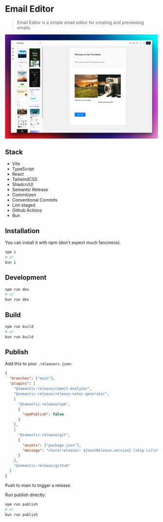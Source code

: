 # Email Editor
> Email Editor is a simple email editor for creating and previewing emails.

![Email Editor](./.github/images/sc.png)

## Stack

- Vite
- TypeScript
- React
- TailwindCSS
- Shadcn/UI
- Semantic Release
- Commitizen
- Conventional Commits
- Lint-staged
- Github Actions
- Bun

## Installation

You can install it with npm (don't expect much fanciness):

```bash
npm i
# or
bun i
```

## Development

```bash
npm run dev
# or
bun run dev
```

## Build

```bash
npm run build
# or
bun run build
```

## Publish

Add this to your `.releaserc.json`:

```json
{
  "branches": ["main"],
  "plugins": [
    "@semantic-release/commit-analyzer",
    "@semantic-release/release-notes-generator",
    [
      "@semantic-release/npm",
      {
        "npmPublish": false
      }
    ],
    [
      "@semantic-release/git",
      {
        "assets": ["package.json"],
        "message": "chore(release): ${nextRelease.version} [skip ci]\n\n${nextRelease.notes}"
      }
    ],
    "@semantic-release/github"
  ]
}
```

Push to main to trigger a release.

Run publish directly:

```bash
npm run publish
# or
bun run publish
```

